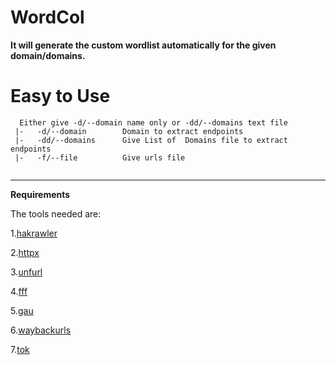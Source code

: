 # WordCol
**It will generate the custom wordlist automatically for the given domain/domains.**

# Easy to Use
```
  Either give -d/--domain name only or -dd/--domains text file
 |-   -d/--domain        Domain to extract endpoints
 |-   -dd/--domains      Give List of  Domains file to extract endpoints
 |-   -f/--file          Give urls file
 
 ```
 

___
**Requirements**

The tools needed   are:

1.[hakrawler](https://github.com/hakluke/hakrawler)

2.[httpx](https://github.com/projectdiscovery/httpx)

3.[unfurl](https://github.com/tomnomnom/unfurl/)

4.[fff](https://github.com/tomnomnom/fff)

5.[gau](https://github.com/lc/gau)

6.[waybackurls](https://github.com/tomnomnom/waybackurls)

7.[tok](https://github.com/tomnomnom/hacks/tree/master/tok)
